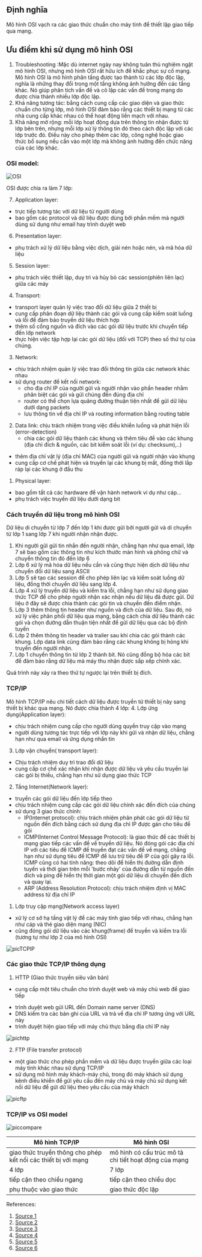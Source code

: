 ## Định nghĩa
Mô hình OSI vạch ra các giao thức chuẩn cho máy tính để thiết lập giao tiếp qua mạng.
## Ưu điểm khi sử dụng mô hình OSI
1. Troubleshooting :Mặc dù internet ngày nay không tuân thủ nghiêm ngặt mô hình OSI, nhưng mô hình OSI rất hữu ích để khắc phục sự cố mạng. Mô hình OSI là mô hình phân tầng được tạo thành từ các lớp độc lập, nghĩa là những thay đổi trong một tầng không ảnh hưởng đến các tầng khác. Nó giúp phân tích vấn đề và cô lập các vấn đề trong mạng do được chia thành nhiều lớp độc lập. 
2. Khả năng tương tác: bằng cách cung cấp các giao diện và giao thức chuẩn cho từng lớp, mô hình OSI đảm bảo rằng các thiết bị mạng từ các nhà cung cấp khác nhau có thể hoạt động liền mạch với nhau.
3. Khả năng mở rộng: mỗi lớp hoạt động dựa trên thông tin nhận được từ lớp bên trên, nhưng mỗi lớp xử lý thông tin đó theo cách độc lập với các lớp trước đó. Điều này cho phép thêm các lớp, công nghệ hoặc giao thức bổ sung nếu cần vào một lớp mà không ảnh hưởng đến chức năng của các lớp khác.

### OSI model:

![OSI](./images/Osi_model.png)
 
 OSI được chia ra làm 7 lớp: 
 
 7. Application layer:
- trực tiếp tương tác với dữ liệu từ người dùng
- bao gồm các protocol và dữ liệu được dùng bởi phần mềm mà người dùng sử dụng như email hay trình duyệt web
6. Presentation layer:
- phụ trách xử lý dữ liệu bằng việc dịch, giải nén hoặc nén, và mã hóa dữ liệu
5. Session layer:
- phụ trách việc thiết lập, duy trì và hủy bỏ các session(phiên liên lạc) giữa các máy
4. Transport: 
- transport layer quản lý việc trao đổi dữ liệu giữa 2 thiết bị
- cung cấp phân đoạn dữ liệu thành các gói và cung cấp kiểm soát luồng và lỗi để đảm bảo truyền dữ liệu thích hợp
- thêm số cổng nguồn và đích vào các gói dữ liệu trước khi chuyển tiếp đến lớp network
- thực hiện việc tập hợp lại các gói dữ liệu (đối với TCP) theo số thứ tự của chúng.
3. Network: 
- chịu trách nhiệm quản lý việc trao đổi thông tin giữa các network khác nhau
- sử dụng router để kết nối network:
	+ cho địa chỉ IP của người gửi và người nhận vào phần header nhằm phân biệt các gói và gửi chúng đến đúng địa chỉ
	+ router có thể chọn lựa quãng đường thuận tiện nhất để gửi dữ liệu dưới dạng packets
	+ lưu thông tin về địa chỉ IP và routing information bằng routing table
2. Data link: chịu trách nhiệm trong việc điều khiển luồng và phát hiện lỗi (error-detection)
	- chia các gói dữ liệu thành các khung và thêm tiêu đề vào các khung (địa chỉ đích & nguồn, các bit kiểm soát lỗi (ví dụ: checksum),..)
- thêm địa chỉ vật lý (địa chỉ MAC) của người gửi và người nhận vào khung
- cung cấp cơ chế phát hiện và truyền lại các khung bị mất, đồng thời lắp ráp lại các khung ở đầu thu
1. Physical layer: 
- bao gồm tất cả các hardware để vận hành network ví dụ như cáp...
- phụ trách việc truyền dữ liệu dưới dạng bit

### Cách truyền dữ liệu trong mô hình OSI
Dữ liệu di chuyển từ lớp 7 đến lớp 1 khi được gửi bởi người gửi và di chuyển từ lớp 1 sang lớp 7 khi người nhận nhận được.

1. Khi người gửi gửi tin nhắn đến người nhận, chẳng hạn như qua email, lớp 7 sẽ bao gồm các thông tin như kích thước màn hình và phông chữ và chuyển thông tin đó đến lớp 6
2. Lớp 6 xử lý mã hóa dữ liệu nếu cần và cũng thực hiện dịch dữ liệu như chuyển đổi dữ liệu sang ASCII
3. Lớp 5 sẽ tạo các session để cho phép liên lạc và kiểm soát luồng dữ liệu, đồng thời chuyển dữ liệu sang lớp 4.
4. Lớp 4 xử lý truyền dữ liệu và kiểm tra lỗi, chẳng hạn như sử dụng giao thức TCP để cho phép người nhận xác nhận nếu dữ liệu đã được gửi. Dữ liệu ở đây sẽ được chia thành các gói tin và chuyển đến điểm nhận.
5. Lớp 3 thêm thông tin header như nguồn và đích của dữ liệu. Sau đó, nó xử lý việc phân phối dữ liệu qua mạng, bằng cách chia dữ liệu thành các gói và chọn đường dẫn thuận tiện nhất để gửi dữ liệu qua các bộ định tuyến
6. Lớp 2 thêm thông tin header và trailer sau khi chia các gói thành các khung. Lớp data link cũng đảm bảo rằng các khung không bị hỏng khi truyền đến người nhận.
7. Lớp 1 chuyển thông tin từ lớp 2 thành bit. Nó cũng đồng bộ hóa các bit để đảm bảo rằng dữ liệu mà máy thu nhận được sắp xếp chính xác.

Quá trình này xảy ra theo thứ tự ngược lại trên thiết bị đích.


### TCP/IP
Mô hình TCP/IP nêu chi tiết cách dữ liệu được truyền từ thiết bị này sang thiết bị khác qua mạng.
Nó được chia thành 4 lớp:
4. Lớp ứng dụng(Application layer):
- chịu trách nhiệm cung cấp cho người dùng quyền truy cập vào mạng
- người dùng tương tác trực tiếp với lớp này khi gửi và nhận dữ liệu, chẳng hạn như qua email và ứng dụng nhắn tin
3. Lớp vận chuyển( transport layer):
- Chịu trách nhiệm duy trì trao đổi dữ liệu
- cung cấp cơ chế xác nhận khi nhận được dữ liệu và yêu cầu truyền lại các gói bị thiếu, chẳng hạn như sử dụng giao thức TCP
2. Tầng Internet(Network layer):
- truyền các gói dữ liệu đến lớp tiếp theo
- chịu trách nhiệm cung cấp các gói dữ liệu chính xác đến đích của chúng
- sử dụng 3 giao thức chính:
	+ IP(Internet protocol): chịu trách nhiệm phân phát các gói dữ liệu từ nguồn đến đích bằng cách sử dụng địa chỉ IP được gán cho tiêu đề gói
	+ ICMP(Internet Control Message Protocol): là giao thức để các thiết bị mạng giao tiếp các vấn đề về truyền dữ liệu. Nó đóng gói các địa chỉ IP với các tiêu đề ICMP để truyền đạt các vấn đề về mạng, chẳng hạn như sử dụng tiêu đề ICMP để lưu trữ tiêu đề IP của gói gây ra lỗi. ICMP cũng có hai tính năng: theo dõi để hiển thị đường dẫn định tuyến và thời gian trên mỗi 'bước nhảy' của đường dẫn từ nguồn đến đích và ping để hiển thị thời gian một gói dữ liệu di chuyển đến đích và quay lại.
	+ ARP (Address Resolution Protocol): chịu trách nhiệm định vị MAC address từ địa chỉ IP
1. Lớp truy cập mạng(Network access layer)
- xử lý cơ sở hạ tầng vật lý để các máy tính giao tiếp với nhau, chẳng hạn như cáp và thẻ giao diện mạng (NIC)
- cũng đóng gói dữ liệu vào các khung(frame) để truyền và kiểm tra lỗi (tương tự như lớp 2 của mô hình OSI)

![picTCPIP](./images/TCP_IP.png)

### Các giao thức TCP/IP thông dụng
1. HTTP (Giao thức truyền siêu văn bản)
- cung cấp một tiêu chuẩn cho trình duyệt web và máy chủ web để giao tiếp
+ trình duyệt web gửi URL đến Domain name server (DNS)
+ DNS kiểm tra các bản ghi của URL và trả về địa chỉ IP tương ứng với URL này
+ trình duyệt hiện giao tiếp với máy chủ thực bằng địa chỉ IP này

![pichttp](./images/http.png)

2. FTP (File transfer protocol)
- một giao thức cho phép phần mềm và dữ liệu được truyền giữa các loại máy tính khác nhau sử dụng TCP/IP
- sử dụng mô hình máy khách-máy chủ, trong đó máy khách sử dụng kênh điều khiển để gửi yêu cầu đến máy chủ và máy chủ sử dụng kết nối dữ liệu để gửi dữ liệu theo yêu cầu của máy khách

![picftp](./images/ftp.png)


### TCP/IP vs OSI model

![piccompare](./images/comparemodels.png)

|Mô hình TCP/IP |Mô hình OSI|
|------|--------|
|giao thức truyền thông cho phép kết nối các thiết bị với mạng|mô hình có cấu trúc mô tả chi tiết hoạt động của mạng|
|4 lớp| 7 lớp|
|tiếp cận theo chiều ngang|tiếp cận theo chiều dọc|
|phụ thuộc vào giao thức| giao thức độc lập |


References:
1. [Source 1](https://www.ccexpert.us/distance-vector/how-data-flows-through-the-osi-layers.html)
2. [Source 2](https://www.cloudflare.com/learning/ddos/glossary/internet-control-message-protocol-icmp/)
3. [Source 3](https://www.guru99.com/tcp-ip-model.html)
4. [Source 4](https://afteracademy.com/blog/what-is-ftp-and-how-does-an-ftp-work/)
5. [Source 5](https://www.geeksforgeeks.org/http-full-form/)
6. [Source 6](https://www.geeksforgeeks.org/layers-of-osi-model/)


